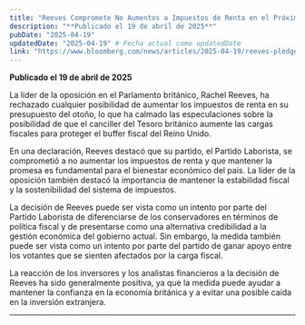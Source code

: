 ```yaml
---
title: "Reeves Compromete No Aumentos a Impuestos de Renta en el Próximo Presupuesto del Reino Unido"
description: "**Publicado el 19 de abril de 2025**"
pubDate: "2025-04-19"
updatedDate: "2025-04-19" # Fecha actual como updatedDate
link: "https://www.bloomberg.com/news/articles/2025-04-19/reeves-pledges-no-increases-to-uk-wealth-taxes-in-next-budget"
---
```


**Publicado el 19 de abril de 2025**

La líder de la oposición en el Parlamento británico, Rachel Reeves, ha rechazado cualquier posibilidad de aumentar los impuestos de renta en su presupuesto del otoño, lo que ha calmado las especulaciones sobre la posibilidad de que el canciller del Tesoro británico aumente las cargas fiscales para proteger el buffer fiscal del Reino Unido.

En una declaración, Reeves destacó que su partido, el Partido Laborista, se comprometió a no aumentar los impuestos de renta y que mantener la promesa es fundamental para el bienestar económico del país. La líder de la oposición también destacó la importancia de mantener la estabilidad fiscal y la sostenibilidad del sistema de impuestos.

La decisión de Reeves puede ser vista como un intento por parte del Partido Laborista de diferenciarse de los conservadores en términos de política fiscal y de presentarse como una alternativa credibilidad a la gestión económica del gobierno actual. Sin embargo, la medida también puede ser vista como un intento por parte del partido de ganar apoyo entre los votantes que se sienten afectados por la carga fiscal.

La reacción de los inversores y los analistas financieros a la decisión de Reeves ha sido generalmente positiva, ya que la medida puede ayudar a mantener la confianza en la economía británica y a evitar una posible caída en la inversión extranjera.

---
